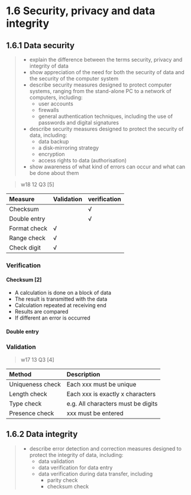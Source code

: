 # 1.6 Security, privacy and data integrity

## 1.6.1 Data security
> - explain the difference between the terms security, privacy and integrity of data
> - show appreciation of the need for both the security of data and the security of the computer system
> - describe security measures designed to protect computer systems, ranging from the stand-alone PC to a network of computers, including:
>   - user accounts
>   - firewalls
>   - general authentication techniques, including the use of passwords and digital signatures
> - describe security measures designed to protect the security of data, including:
>   - data backup
>   - a disk-mirroring strategy
>   - encryption
>   - access rights to data (authorisation)
> - show awareness of what kind of errors can occur and what can be done about them


> w18 12 Q3 \[5\]

| Measure      | Validation | verification |
|:-------------|:-----------|:-------------|
| Checksum     |            | √            |
| Double entry |            | √            |
| Format check | √          |              |
| Range check  | √          |              |
| Check digit  | √          |              |

### Verification

#### Checksum \[2\]
- A calculation is done on a block of data
- The result is transmitted with the data
- Calculation repeated at receiving end
- Results are compared
- If different an error is occurred

#### Double entry

### Validation
> w17 13 Q3 \[4\]

| Method           | Description                        |
|:-----------------|:-----------------------------------|
| Uniqueness check | Each xxx must be unique            |
| Length check     | Each xxx is exactly x characters   |
| Type check       | e.g. All characters must be digits |
| Presence check   | xxx must be entered                |


## 1.6.2 Data integrity
> - describe error detection and correction measures designed to protect the integrity of data, including:
>   - data validation
>   - data verification for data entry
>   - data verification during data transfer, including
>     - parity check
>     - checksum check
